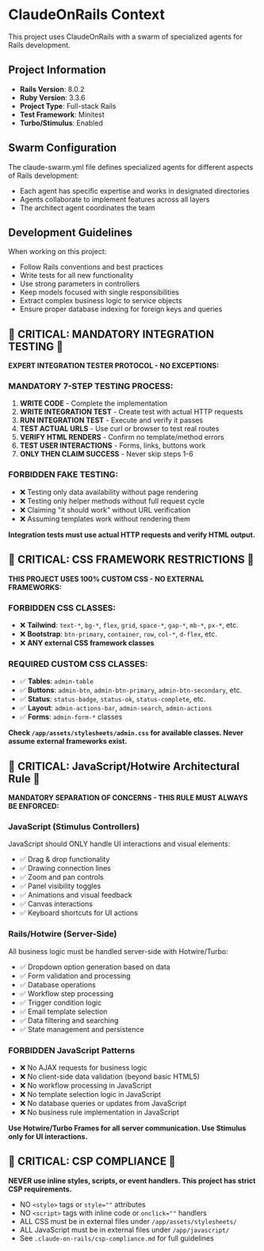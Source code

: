 # ClaudeOnRails Context

This project uses ClaudeOnRails with a swarm of specialized agents for Rails development.

## Project Information
- **Rails Version**: 8.0.2
- **Ruby Version**: 3.3.6
- **Project Type**: Full-stack Rails
- **Test Framework**: Minitest
- **Turbo/Stimulus**: Enabled

## Swarm Configuration

The claude-swarm.yml file defines specialized agents for different aspects of Rails development:
- Each agent has specific expertise and works in designated directories
- Agents collaborate to implement features across all layers
- The architect agent coordinates the team

## Development Guidelines

When working on this project:
- Follow Rails conventions and best practices
- Write tests for all new functionality
- Use strong parameters in controllers
- Keep models focused with single responsibilities
- Extract complex business logic to service objects
- Ensure proper database indexing for foreign keys and queries

## 🚨 CRITICAL: MANDATORY INTEGRATION TESTING 🚨
**EXPERT INTEGRATION TESTER PROTOCOL - NO EXCEPTIONS:**

### MANDATORY 7-STEP TESTING PROCESS:
1. **WRITE CODE** - Complete the implementation
2. **WRITE INTEGRATION TEST** - Create test with actual HTTP requests
3. **RUN INTEGRATION TEST** - Execute and verify it passes
4. **TEST ACTUAL URLS** - Use curl or browser to test real routes
5. **VERIFY HTML RENDERS** - Confirm no template/method errors
6. **TEST USER INTERACTIONS** - Forms, links, buttons work
7. **ONLY THEN CLAIM SUCCESS** - Never skip steps 1-6

### FORBIDDEN FAKE TESTING:
- ❌ Testing only data availability without page rendering
- ❌ Testing only helper methods without full request cycle
- ❌ Claiming "it should work" without URL verification
- ❌ Assuming templates work without rendering them

**Integration tests must use actual HTTP requests and verify HTML output.**

## 🚨 CRITICAL: CSS FRAMEWORK RESTRICTIONS 🚨
**THIS PROJECT USES 100% CUSTOM CSS - NO EXTERNAL FRAMEWORKS:**

### FORBIDDEN CSS CLASSES:
- ❌ **Tailwind**: `text-*`, `bg-*`, `flex`, `grid`, `space-*`, `gap-*`, `mb-*`, `px-*`, etc.
- ❌ **Bootstrap**: `btn-primary`, `container`, `row`, `col-*`, `d-flex`, etc.
- ❌ **ANY external CSS framework classes**

### REQUIRED CUSTOM CSS CLASSES:
- ✅ **Tables**: `admin-table`
- ✅ **Buttons**: `admin-btn`, `admin-btn-primary`, `admin-btn-secondary`, etc.
- ✅ **Status**: `status-badge`, `status-ok`, `status-complete`, etc.
- ✅ **Layout**: `admin-actions-bar`, `admin-search`, `admin-actions`
- ✅ **Forms**: `admin-form-*` classes

**Check `/app/assets/stylesheets/admin.css` for available classes. Never assume external frameworks exist.**

## 🚨 CRITICAL: JavaScript/Hotwire Architectural Rule 🚨
**MANDATORY SEPARATION OF CONCERNS - THIS RULE MUST ALWAYS BE ENFORCED:**

### JavaScript (Stimulus Controllers)
JavaScript should ONLY handle UI interactions and visual elements:
- ✅ Drag & drop functionality
- ✅ Drawing connection lines
- ✅ Zoom and pan controls
- ✅ Panel visibility toggles
- ✅ Animations and visual feedback
- ✅ Canvas interactions
- ✅ Keyboard shortcuts for UI actions

### Rails/Hotwire (Server-Side)
All business logic must be handled server-side with Hotwire/Turbo:
- ✅ Dropdown option generation based on data
- ✅ Form validation and processing
- ✅ Database operations
- ✅ Workflow step processing
- ✅ Trigger condition logic
- ✅ Email template selection
- ✅ Data filtering and searching
- ✅ State management and persistence

### FORBIDDEN JavaScript Patterns
- ❌ No AJAX requests for business logic
- ❌ No client-side data validation (beyond basic HTML5)
- ❌ No workflow processing in JavaScript
- ❌ No template selection logic in JavaScript
- ❌ No database queries or updates from JavaScript
- ❌ No business rule implementation in JavaScript

**Use Hotwire/Turbo Frames for all server communication. Use Stimulus only for UI interactions.**

## 🚨 CRITICAL: CSP COMPLIANCE 🚨
**NEVER use inline styles, scripts, or event handlers. This project has strict CSP requirements.**
- NO `<style>` tags or `style=""` attributes
- NO `<script>` tags with inline code or `onclick=""` handlers
- ALL CSS must be in external files under `/app/assets/stylesheets/`
- ALL JavaScript must be in external files under `/app/javascript/`
- See `.claude-on-rails/csp-compliance.md` for full guidelines